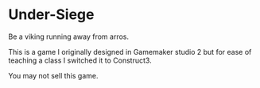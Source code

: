 # Under-Siege
Be a viking running away from arros.

This is a game I originally designed in Gamemaker studio 2 but for ease of teaching a class I switched it to Construct3.

You may not sell this game.